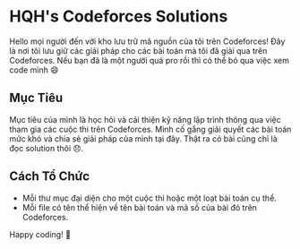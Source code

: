 # HQH's Codeforces Solutions

Hello mọi người đến với kho lưu trữ mã nguồn của tôi trên Codeforces! Đây là nơi tôi lưu giữ các giải pháp cho các bài toán mà tôi đã giải qua trên Codeforces. Nếu bạn đã là một người quá pro rồi thì có thể bỏ qua việc xem code mình 😄

## Mục Tiêu

Mục tiêu của mình là học hỏi và cải thiện kỹ năng lập trình thông qua việc tham gia các cuộc thi trên Codeforces. Mình cố gắng giải quyết các bài toán mức khó và chia sẻ giải pháp của mình tại đây. Thật ra có bài cũng chỉ là đọc solution thôi 😞.

## Cách Tổ Chức

- Mỗi thư mục đại diện cho một cuộc thi hoặc một loạt bài toán cụ thể.
- Mỗi file có tên thể hiện về tên bài toán và mã số của bài đó trên Codeforces.

Happy coding! :rocket:
